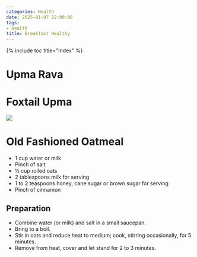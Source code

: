 ```yaml
---
categories: Health
date: 2025-01-07 22:00:00
tags:
- Health
title: Breakfast Healthy
---
```


{% include toc title="Index" %}

# Upma Rava

# Foxtail Upma
![](https://www.youtube.com/watch?v=gVGlOTCNOZU)






# Old Fashioned Oatmeal
- 1 cup water or  milk
- Pinch of salt
- ½ cup rolled oats
- 2 tablespoons  milk for serving
- 1 to 2 teaspoons honey, cane sugar or brown sugar for serving
- Pinch of cinnamon

## Preparation
- Combine water (or milk) and salt in a small saucepan.
- Bring to a boil.
- Stir in oats and reduce heat to medium; cook, stirring occasionally, for 5 minutes.
- Remove from heat, cover and let stand for 2 to 3 minutes.